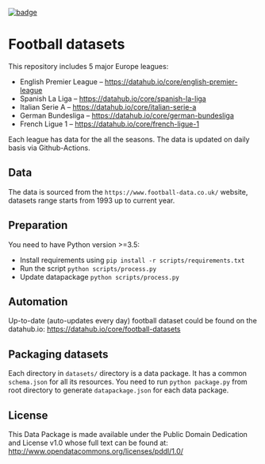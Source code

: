 <a className="gh-badge" href="https://datahub.io/collections/football"><img src="https://badgen.net/badge/icon/View%20on%20datahub.io/orange?icon=https://datahub.io/datahub-cube-badge-icon.svg&label&scale=1.25" alt="badge" /></a>

# Football datasets

This repository includes 5 major Europe leagues:

- English Premier League – https://datahub.io/core/english-premier-league
- Spanish La Liga – https://datahub.io/core/spanish-la-liga
- Italian Serie A – https://datahub.io/core/italian-serie-a
- German Bundesliga – https://datahub.io/core/german-bundesliga
- French Ligue 1 – https://datahub.io/core/french-ligue-1

Each league has data for the all the seasons. The data is updated on daily basis via Github-Actions.

## Data

The data is sourced from the `https://www.football-data.co.uk/` website, datasets range starts from 1993 up to current year.

## Preparation

You need to have Python version >=3.5:

- Install requirements using `pip install -r scripts/requirements.txt`
- Run the script `python scripts/process.py`
- Update datapackage `python scripts/process.py`

## Automation

Up-to-date (auto-updates every day) football dataset could be found on the datahub.io: https://datahub.io/core/football-datasets

## Packaging datasets

Each directory in `datasets/` directory is a data package. It has a common `schema.json` for all its resources. You need to run `python package.py` from root directory to generate `datapackage.json` for each data package.

## License

This Data Package is made available under the Public Domain Dedication and License v1.0 whose full text can be found at: http://www.opendatacommons.org/licenses/pddl/1.0/

